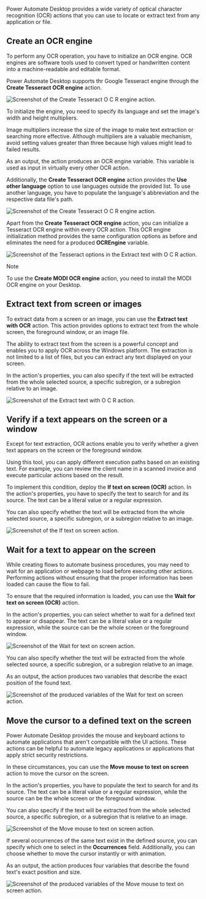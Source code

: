 Power Automate Desktop provides a wide variety of optical character recognition (OCR) actions that you can use to locate or extract text from any application or file.

## Create an OCR engine

To perform any OCR operation, you have to initialize an OCR engine. OCR engines are software tools used to convert typed or handwritten content into a machine-readable and editable format.

Power Automate Desktop supports thr Google Tesseract engine through the **Create Tesseract OCR engine** action.

![Screenshot of the Create Tesseract O C R engine action.](..\media\create-tesseract-ocr-engine-action.png)

To initialize the engine, you need to specify its language and set the image's width and height multipliers.

Image multipliers increase the size of the image to make text extraction or searching more effective. Although multipliers are a valuable mechanism, avoid setting values greater than three because high values might lead to failed results.

As an output, the action produces an OCR engine variable. This variable is used as input in virtually every other OCR action.

Additionally, the **Create Tesseract OCR engine** action provides the **Use other language** option to use languages outside the provided list. To use another language, you have to populate the language's abbreviation and the respective data file's path.

![Screenshot of the Create Tesseract O C R engine action.](..\media\create-tesseract-ocr-engine-action.png)

Apart from the **Create Tesseract OCR engine** action, you can initialize a Tesseract OCR engine within every OCR action. This OCR engine initialization method provides the same configuration options as before and eliminates the need for a produced **OCREngine** variable.

![Screenshot of the Tesseract options in the Extract text with O C R action.](..\media\extract-text-with-ocr-action-tesseract-options.png)

> [!NOTE]
> To use the **Create MODI OCR engine** action, you need to install the MODI OCR engine on your Desktop.

## Extract text from screen or images

To extract data from a screen or an image, you can use the **Extract text with OCR** action. This action provides options to extract text from the whole screen, the foreground window, or an image file.

The ability to extract text from the screen is a powerful concept and enables you to apply OCR across the Windows platform. The extraction is not limited to a list of files, but you can extract any text displayed on your screen.

In the action's properties, you can also specify if the text will be extracted from the whole selected source, a specific subregion, or a subregion relative to an image.

![Screenshot of the Extract text with O C R action.](..\media\extract-text-with-ocr-action.png)

## Verify if a text appears on the screen or a window

Except for text extraction, OCR actions enable you to verify whether a given text appears on the screen or the foreground window.

Using this tool, you can apply different execution paths based on an existing text. For example, you can review the client name in a scanned invoice and execute particular actions based on the result.

To implement this condition, deploy the **If text on screen (OCR)** action. In the action's properties, you have to specify the text to search for and its source. The text can be a literal value or a regular expression.

You can also specify whether the text will be extracted from the whole selected source, a specific subregion, or a subregion relative to an image.

![Screenshot of the If text on screen action.](..\media\if-text-on-screen-action.png)

## Wait for a text to appear on the screen

While creating flows to automate business procedures, you may need to wait for an application or webpage to load before executing other actions. Performing actions without ensuring that the proper information has been loaded can cause the flow to fail.

To ensure that the required information is loaded, you can use the **Wait for text on screen (OCR)** action.

In the action's properties, you can select whether to wait for a defined text to appear or disappear. The text can be a literal value or a regular expression, while the source can be the whole screen or the foreground window.

![Screenshot of the Wait for text on screen action.](..\media\wait-for-text-on-screen.png)

You can also specify whether the text will be extracted from the whole selected source, a specific subregion, or a subregion relative to an image.

As an output, the action produces two variables that describe the exact position of the found text.

![Screenshot of the produced variables of the Wait for text on screen action.](..\media\wait-for-text-on-screen-produced-variables.png)

## Move the cursor to a defined text on the screen

Power Automate Desktop provides the mouse and keyboard actions to automate applications that aren't compatible with the UI actions. These actions can be helpful to automate legacy applications or applications that apply strict security restrictions.

In these circumstances, you can use the **Move mouse to text on screen** action to move the cursor on the screen.

In the action's properties, you have to populate the text to search for and its source. The text can be a literal value or a regular expression, while the source can be the whole screen or the foreground window.

You can also specify if the text will be extracted from the whole selected source, a specific subregion, or a subregion that is relative to an image.

![Screenshot of the Move mouse to text on screen action.](..\media\move-mouse-to-text-on-screen.png)

If several occurrences of the same text exist in the defined source, you can specify which one to select in the **Occurrences** field. Additionally, you can choose whether to move the cursor instantly or with animation.

As an output, the action produces four variables that describe the found text's exact position and size.

![Screenshot of the produced variables of the Move mouse to text on screen action.](..\media\move-mouse-to-text-on-screen-produced-variables.png)
